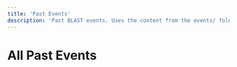 ```yaml
---
title: 'Past Events'
description: 'Past BLAST events. Uses the content from the events/ folder - no content should live in this directory.'
---
```


# All Past Events

